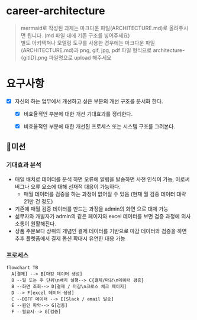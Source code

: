 # career-architecture
> mermaid로 작성된 과제는 마크다운 파일(ARCHITECTURE.md)로 올려주시면 됩니다. (md 파일 내에 기존 구조를 넣어주세요) <br>
> 별도 아키택쳐나 모델링 도구를 사용한 경우에는 마크다운 파일(ARCHITECTURE.md)과 png, gif, jpg, pdf 파일 형식으로 architecture-{gitID}.png 파일명으로 upload 해주세요
# 요구사항
- [x] 자신의 하는 업무에서 개선하고 싶은 부분의 개선 구조를 문서화 한다.
    - [x] 비효율적인 부분에 대한 개선 기대효과를 정리한다.
    - [x] 비효율적인 부분에 대한 개선된 프로세스 또는 시스템 구조를 그려본다.




## 🚀미션
### 기대효과 분석
- 매일 배치로 데이터를 분석 하면 오류에 알림을 발송하면 사전 인식이 가능, 이로써 버그나 오류 요소에 대해 선재적 대응이 가능하다.
  - 매월 데이터를 검증을 하는 과정이 없어질 수 있음 (현재 월 검증 데이터 대략 21만 건 정도)
- 기존에 매월 검증 데이터를 만드는 과정을 admin의 화면 으로 대체 가능
- 싦무자와 개발자가 admin의 같은 페이지와 excel 데이터를 보면 검증 과정에 의사소통이 원활해진다.
- 상품 주문보다 상위의 개념인 결제 데이터를 기반으로 마감 데이터와 검증을 하면 추후 플렛폼에서 결제 옵션 확대시 유연한 대응 가능

### 프로세스
```mermaid
flowchart TB
  A[결제] --> B[마감 데이터 생성]
  B --일 또는 주 단위\n배치 실행--> C{결제/마감\n데이터 검증}
  B --화면 조회--> D[결제 / 마감\n크로스 체크 페이지]
  D --> F[excel 데이터 생성]
  C --DIFF 데이터 --> E[Slack / email 발송]
  E --원인 파악--> G[검증]
  F --필요시--> G[검증]
```


